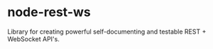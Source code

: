 node-rest-ws
============

Library for creating powerful self-documenting and testable REST + WebSocket API's.
